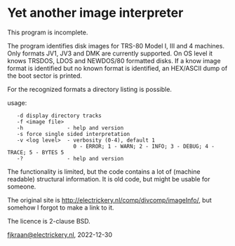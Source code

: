 # Yet another image interpreter

This program is incomplete.

The program identifies disk images for TRS-80 Model I, III and 4 machines. Only
formats JV1, JV3 and DMK are currently supported. On OS level it knows TRSDOS, LDOS and NEWDOS/80
formatted disks. If a know image format is identified but no known format is identified, an 
HEX/ASCII dump of the boot sector is printed.

For the recognized formats a directory listing is possible. 

usage: 

       -d display directory tracks
       -f <image file>
       -h              - help and version
       -s force single sided interpretation
       -v <log level>  - verbosity (0-4), default 1
                         0 - ERROR; 1 - WARN; 2 - INFO; 3 - DEBUG; 4 - TRACE; 5 - BYTES 5
       -?              - help and version

The functionality is limited, but the code contains a lot of (machine readable) structural information. It is old
code, but might be usable for someone.

The original site is http://electrickery.nl/comp/divcomp/imageInfo/, but somehow I forgot to make a link to it.

The licence is 2-clause BSD.

fjkraan@electrickery.nl, 2022-12-30
